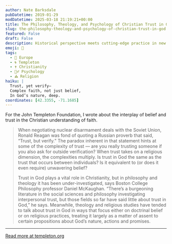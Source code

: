 ```yaml
---
author: Nate Barksdale
pubDatetime: 2019-01-29
modDatetime: 2025-03-18 21:19:21+00:00
title: The Philosophy, Theology, and Psychology of Christian Trust in God
slug: the-philosophy-theology-and-psychology-of-christian-trust-in-god
featured: False
draft: False
description: Historical perspective meets cutting-edge practice in new investigations into a central but little-understood aspect of religious life
emoji: 🙏
tags:
  - 🍷 Europe
  - 🌀 Templeton
  - ✝️ Christianity
  - 🧘‍♂️ Psychology
  - ⛪ Religion
haiku: |
  Trust, yet verify—  
  Complex faith, not just belief,  
  In God’s nature, deep.
coordinates: [42.3355, -71.1685]
---
```


For the John Templeton Foundation, I wrote about the interplay of belief and trust in the Christian understanding of faith.

> When negotiating nuclear disarmament deals with the Soviet Union, Ronald Reagan was fond of quoting a Russian proverb that said, “Trust, but verify.” The paradox inherent in that statement hints at some of the complexity of trust — are you really trusting someone if you also ask for outside verification? When trust takes on a religious dimension, the complexities multiply. Is trust in God the same as the trust that occurs between individuals? Is it equivalent to (or does it even require) unwavering belief?
>
> Trust in God plays a vital role in Christianity, but in philosophy and theology it has been under-investigated, says Boston College Philosophy professor Daniel McKaughan. “There’s a burgeoning literature in the social sciences and philosophy investigating interpersonal trust, but those fields so far have said little about trust in God,” he says. Meanwhile, theology and religious studies have tended to talk about trust in God in ways that focus either on doctrinal belief or on religious practices, treating it largely as a matter of assent to certain propositions about God’s nature, actions and promises.

---

[Read more at templeton.org](https://www.templeton.org/grant/the-philosophy-theology-and-psychology-of-christian-trust-in-god)
